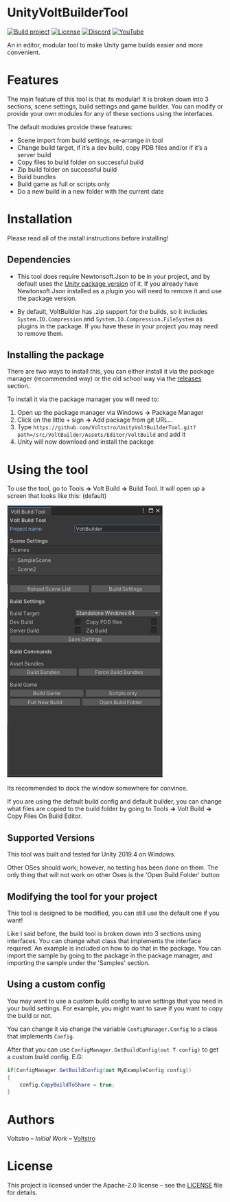 # UnityVoltBuilderTool

[![Build project](https://github.com/Voltstro/UnityVoltBuilderTool/workflows/Build%20project/badge.svg)](https://github.com/Voltstro/UnityVoltBuilderTool/actions)
[![License](https://img.shields.io/github/license/voltstro/UnityVoltBuilderTool.svg)](/LICENSE)
[![Discord](https://img.shields.io/badge/Discord-Voltstro-7289da.svg?logo=discord)](https://discord.voltstro.dev) 
[![YouTube](https://img.shields.io/badge/Youtube-Voltstro-red.svg?logo=youtube)](https://www.youtube.com/Voltstro)


An in editor, modular tool to make Unity game builds easier and more convenient.

# Features

The main feature of this tool is that its modular! It is broken down into 3 sections, scene settings, build settings and game builder.
You can modify or provide your own modules for any of these sections using the interfaces.

The default modules provide these features:
* Scene import from build settings, re-arrange in tool
* Change build target, if it’s a dev build, copy PDB files and/or if it’s a server build
* Copy files to build folder on successful build
* Zip build folder on successful build
* Build bundles
* Build game as full or scripts only
* Do a new build in a new folder with the current date

# Installation

Please read all of the install instructions before installing!

## Dependencies

- This tool does require Newtonsoft.Json to be in your project, and by default uses the [Unity package version](https://docs.unity3d.com/Packages/com.unity.nuget.newtonsoft-json@2.0/manual/index.html) of it. If you already have Newtonsoft.Json installed as a plugin you will need to remove it and use the package version.

- By default, VoltBuilder has .zip support for the builds, so it includes `System.IO.Compression` and `System.IO.Compression.FileSystem` as plugins in the package. If you have these in your project you may need to remove them.

## Installing the package

There are two ways to install this, you can either install it via the package manager (recommended way) or the old school way via the [releases](/releases) section.

To install it via the package manager you will need to:

1. Open up the package manager via Windows **->** Package Manager
2. Click on the little + sign **->** Add package from git URL...
3. Type `https://github.com/Voltstro/UnityVoltBuilderTool.git?path=/src/VoltBuilder/Assets/Editor/VoltBuild` and add it
4. Unity will now download and install the package

# Using the tool

To use the tool, go to Tools **->** Volt Build **->** Build Tool. It will open up a screen that looks like this: (default)

![Preview](preview.jpg)

Its recommended to dock the window somewhere for convince.

If you are using the default build config and default builder, you can change what files are copied to the build folder by going to Tools **->** Volt Build **->** Copy Files On Build Editor.

## Supported Versions

This tool was built and tested for Unity 2019.4 on Windows. 

Other OSes should work; however, no testing has been done on them. The only thing that will not work on other Oses is the 'Open Build Folder' button

## Modifying the tool for your project

This tool is designed to be modified, you can still use the default one if you want!

Like I said before, the build tool is broken down into 3 sections using interfaces. You can change what class that implements the interface required. An example is included on how to do that in the package. You can import the sample by going to the package in the package manager, and importing the sample under the 'Samples' section.

## Using a custom config

You may want to use a custom build config to save settings that you need in your build settings. For example, you might want to save if you want to copy the build or not.

You can change it via change the variable `ConfigManager.Config` to a class that implements `Config`.

After that you can use `ConfigManager.GetBuildConfig(out T config)` to get a custom build config. E.G:

```csharp
if(ConfigManager.GetBuildConfig(out MyExampleConfig config))
{
	config.CopyBuildToShare = true;
}
```

# Authors
Voltstro – *Initial Work* – [Voltstro](https://github.com/Voltstro)

# License
This project is licensed under the Apache-2.0 license – see the [LICENSE](/LICENSE) file for details.
